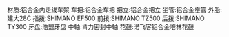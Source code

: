 材质:铝合金内走线车架
车把:铝合金车把
把立:铝合金把立
坐管:铝合金座管
外胎:建大28C
指拨:SHIMANO EF500
前拨:SHIMANO TZ500
后拨:SHIMANO TY300
牙盘:浩盟牙盘
中轴:肯力密封中轴
花鼓:诺飞客铝合金培林花鼓